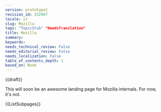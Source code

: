 ```yaml
---
version: prototype1
revision_id: 332967
locale: it
slug: Mozilla
tags: "TopicStub" "NeedsTranslation"
title: Mozilla
summary: 
keywords: 
needs_technical_review: False
needs_editorial_review: False
needs_localization: False
table_of_contents_depth: 1
based_on: None
---
```

<div>
  {{draft}}</div>
<p>This will soon be an awesome landing page for Mozilla internals. For now, it's not.</p>
<div>
  {{ListSubpages}}</div>

